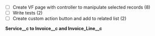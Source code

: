 - [ ] Create VF page with controller to manipulate selected records (8)
- [ ] Write tests (2)
- [ ] Create custom action button and add to related list (2)

**Service__c to Invoice__c and Invoice_Line__c**
